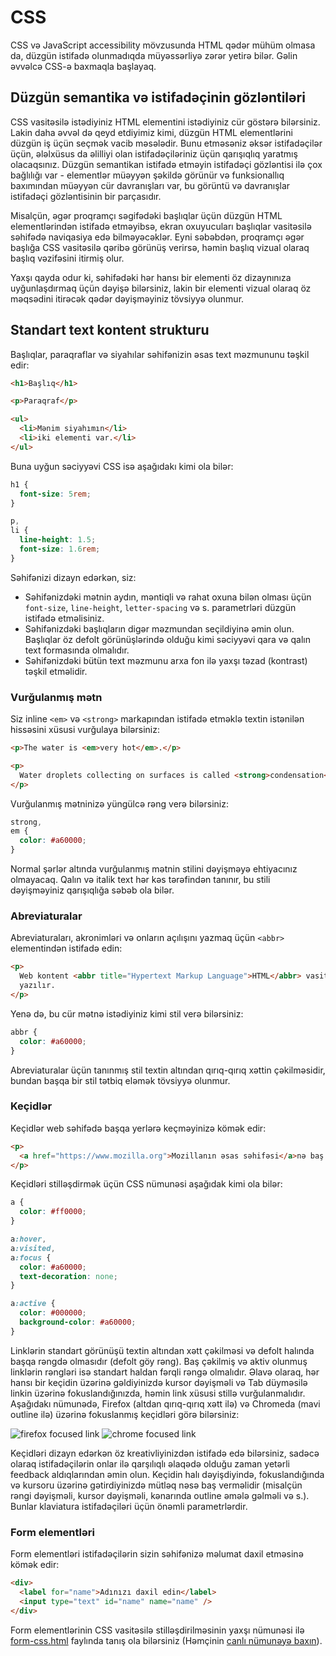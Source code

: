 # CSS

CSS və JavaScript accessibility mövzusunda HTML qədər mühüm olmasa da, düzgün istifadə olunmadıqda müyəssərliyə zərər yetirə bilər. Gəlin əvvəlcə CSS-ə baxmaqla başlayaq.

## Düzgün semantika və istifadəçinin gözləntiləri

CSS vasitəsilə istədiyiniz HTML elementini istədiyiniz cür göstərə bilərsiniz. Lakin daha əvvəl də qeyd etdiyimiz kimi, düzgün HTML elementlərini düzgün iş üçün seçmək vacib məsələdir. Bunu etməsəniz əksər istifadəçilər üçün, ələlxüsus da əlilliyi olan istifadəçiləriniz üçün qarışıqlıq yaratmış olacaqsınız. Düzgün semantikan istifadə etməyin istifadəçi gözləntisi ilə çox bağlılığı var - elementlər müəyyən şəkildə görünür və funksionallıq baxımından müəyyən cür davranışları var, bu görüntü və davranışlar istifadəçi gözləntisinin bir parçasıdır.

Misalçün, əgər proqramçı səgifədəki başlıqlar üçün düzgün HTML elementlərindən istifadə etməyibsə, ekran oxuyucuları başlıqlar vasitəsilə səhifədə naviqasiya edə bilməyəcəklər. Eyni səbəbdən, proqramçı əgər başlığa CSS vasitəsilə qəribə görünüş verirsə, həmin başlıq vizual olaraq başlıq vəzifəsini itirmiş olur.

Yaxşı qayda odur ki, səhifədəki hər hansı bir elementi öz dizaynınıza uyğunlaşdırmaq üçün dəyişə bilərsiniz, lakin bir elementi vizual olaraq öz məqsədini itirəcək qədər dəyişməyiniz tövsiyyə olunmur.

## Standart text kontent strukturu

Başlıqlar, paraqraflar və siyahılar səhifənizin əsas text məzmununu təşkil edir:

```html
<h1>Başlıq</h1>

<p>Paraqraf</p>

<ul>
  <li>Mənim siyahımın</li>
  <li>iki elementi var.</li>
</ul>
```

Buna uyğun səciyyəvi CSS isə aşağıdakı kimi ola bilər:

```css
h1 {
  font-size: 5rem;
}

p,
li {
  line-height: 1.5;
  font-size: 1.6rem;
}
```

Səhifənizi dizayn edərkən, siz:

- Səhifənizdəki mətnin aydın, məntiqli və rahat oxuna bilən olması üçün `font-size`, `line-height`, `letter-spacing` və s. parametrləri düzgün istifadə etməlisiniz.
- Səhifənizdəki başlıqların digər məzmundan seçildiyinə əmin olun. Başlıqlar öz defolt görünüşlərində olduğu kimi səciyyəvi qara və qalın text formasında olmalıdır.
- Səhifənizdəki bütün text məzmunu arxa fon ilə yaxşı təzad (kontrast) təşkil etməlidir.

### Vurğulanmış mətn

Siz inline `<em>` və `<strong>` markapından istifadə etməklə textin istənilən hissəsini xüsusi vurğulaya bilərsiniz:

```html
<p>The water is <em>very hot</em>.</p>

<p>
  Water droplets collecting on surfaces is called <strong>condensation</strong>.
</p>
```

Vurğulanmış mətninizə yüngülcə rəng verə bilərsiniz:

```css
strong,
em {
  color: #a60000;
}
```

Normal şərlər altında vurğulanmış mətnin stilini dəyişməyə ehtiyacınız olmayacaq. Qalın və italik text hər kəs tərəfindən tanınır, bu stili dəyişməyiniz qarışıqlığa səbəb ola bilər.

### Abreviaturalar

Abreviaturaları, akronimləri və onların açılışını yazmaq üçün `<abbr>` elementindən istifadə edin:

```html
<p>
  Web kontent <abbr title="Hypertext Markup Language">HTML</abbr> vasitəsilə
  yazılır.
</p>
```

Yenə də, bu cür mətnə istədiyiniz kimi stil verə bilərsiniz:

```css
abbr {
  color: #a60000;
}
```

Abreviaturalar üçün tanınmış stil textin altından qırıq-qırıq xəttin çəkilməsidir, bundan başqa bir stil tətbiq eləmək tövsiyyə olunmur.

### Keçidlər

Keçidlər web səhifədə başqa yerlərə keçməyinizə kömək edir:

```html
<p>
  <a href="https://www.mozilla.org">Mozillanın əsas səhifəsi</a>nə baş çəkin.
</p>
```

Keçidləri stilləşdirmək üçün CSS nümunəsi aşağıdak kimi ola bilər:

```css
a {
  color: #ff0000;
}

a:hover,
a:visited,
a:focus {
  color: #a60000;
  text-decoration: none;
}

a:active {
  color: #000000;
  background-color: #a60000;
}
```

Linklərin standart görünüşü textin altından xətt çəkilməsi və defolt halında başqa rəngdə olmasıdır (defolt göy rəng). Baş çəkilmiş və aktiv olunmuş linklərin rəngləri isə standart haldan fərqli rəngə olmalıdır. Əlavə olaraq, hər hansı bir keçidin üzərinə gəldiyinizdə kursor dəyişməli və Tab düyməsilə linkin üzərinə fokuslandığınızda, həmin link xüsusi stillə vurğulanmalıdır. Aşağıdakı nümunədə, Firefox (altdan qırıq-qırıq xətt ilə) və Chromeda (mavi outline ilə) üzərinə fokuslanmış keçidləri görə bilərsiniz:

![firefox focused link](https://media.prod.mdn.mozit.cloud/attachments/2016/11/15/14371/7c7319592c97a737e8e3d196c26ef7f1/focus-highlight-firefox.png)
![chrome focused link](https://media.prod.mdn.mozit.cloud/attachments/2016/11/15/14369/9a347196b6a3c5789fb9736e1cda9e99/focus-highlight-chrome.png)

Keçidləri dizayn edərkən öz kreativliyinizdən istifadə edə bilərsiniz, sadəcə olaraq istifadəçilərin onlar ilə qarşılıqlı əlaqədə olduğu zaman yetərli feedback aldıqlarından əmin olun. Keçidin halı dəyişdiyində, fokuslandığında və kursoru üzərinə gətirdiyinizdə mütləq nəsə baş verməlidir (misalçün rəngi dəyişməli, kursor dəyişməli, kənarında outline əmələ gəlməli və s.). Bunlar klaviatura istifadəçiləri üçün önəmli parametrlərdir.

### Form elementləri

Form elementləri istifadəçilərin sizin səhifənizə məlumat daxil etməsinə kömək edir:

```html
<div>
  <label for="name">Adınızı daxil edin</label>
  <input type="text" id="name" name="name" />
</div>
```

Form elementlərinin CSS vasitəsilə stilləşdirilməsinin yaxşı nümunəsi ilə [form-css.html](https://github.com/mdn/learning-area/blob/master/accessibility/css/form-css.html) faylında tanış ola bilərsiniz (Həmçinin [canlı nümunəyə baxın](https://mdn.github.io/learning-area/accessibility/css/form-css.html)).
